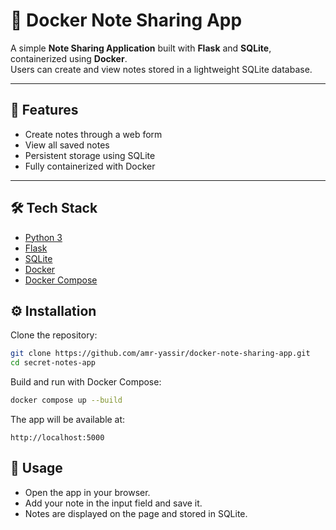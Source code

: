 # 📝 Docker Note Sharing App

A simple **Note Sharing Application** built with **Flask** and **SQLite**, containerized using **Docker**.  
Users can create and view notes stored in a lightweight SQLite database.

---

## 🚀 Features
- Create notes through a web form  
- View all saved notes  
- Persistent storage using SQLite  
- Fully containerized with Docker  

---

## 🛠 Tech Stack

- [Python 3](https://www.python.org/)
- [Flask](https://flask.palletsprojects.com/)
- [SQLite](https://www.sqlite.org/)
- [Docker](https://www.docker.com/)
- [Docker Compose](https://docs.docker.com/compose/)


## ⚙️ Installation

Clone the repository:

```bash
git clone https://github.com/amr-yassir/docker-note-sharing-app.git
cd secret-notes-app
```

Build and run with Docker Compose:

```bash
docker compose up --build
```
The app will be available at:
```
http://localhost:5000
```

## 🚀 Usage

- Open the app in your browser.
- Add your note in the input field and save it.
- Notes are displayed on the page and stored in SQLite.

